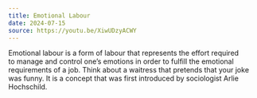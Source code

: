 ```yaml
---
title: Emotional Labour
date: 2024-07-15
source: https://youtu.be/XiwUDzyACWY
---
```


Emotional labour is a form of labour that represents the effort required to manage and control one’s emotions in order to fulfill the emotional requirements of a job. Think about a waitress that pretends that your joke was funny. It is a concept that was first introduced by sociologist Arlie Hochschild.
